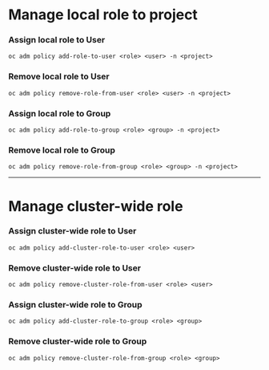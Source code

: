# Manage local role to project
 
### Assign local role to User
```
oc adm policy add-role-to-user <role> <user> -n <project>
```

### Remove local role to User
```
oc adm policy remove-role-from-user <role> <user> -n <project>
```

### Assign local role to Group
```
oc adm policy add-role-to-group <role> <group> -n <project>
```

### Remove local role to Group
```
oc adm policy remove-role-from-group <role> <group> -n <project>
```

---

# Manage cluster-wide role

### Assign cluster-wide role to User
```
oc adm policy add-cluster-role-to-user <role> <user>
```

### Remove cluster-wide role to User
```
oc adm policy remove-cluster-role-from-user <role> <user>
```

### Assign cluster-wide role to Group
```
oc adm policy add-cluster-role-to-group <role> <group>
```

### Remove cluster-wide role to Group
```
oc adm policy remove-cluster-role-from-group <role> <group>
```

